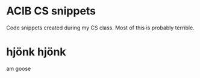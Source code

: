 # ACIB CS snippets
Code snippets created during my CS class. Most of this is probably terrible.

# hjönk  hjönk
am goose
